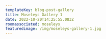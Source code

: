 ```yaml
---
templateKey: blog-post-gallery
title: Moseleys Gallery 1
date: 2022-10-20T14:25:55.083Z
roomassociated: moseleys
featuredimage: /img/moseleys-gallery-1.jpg
---
```

